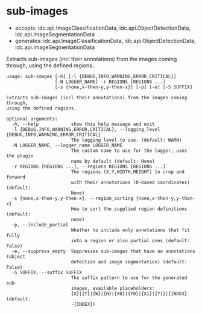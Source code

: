# sub-images

* accepts: idc.api.ImageClassificationData, idc.api.ObjectDetectionData, idc.api.ImageSegmentationData
* generates: idc.api.ImageClassificationData, idc.api.ObjectDetectionData, idc.api.ImageSegmentationData

Extracts sub-images (incl their annotations) from the images coming through, using the defined regions.

```
usage: sub-images [-h] [-l {DEBUG,INFO,WARNING,ERROR,CRITICAL}]
                  [-N LOGGER_NAME] -r REGIONS [REGIONS ...]
                  [-s {none,x-then-y,y-then-x}] [-p] [-e] [-S SUFFIX]

Extracts sub-images (incl their annotations) from the images coming through,
using the defined regions.

optional arguments:
  -h, --help            show this help message and exit
  -l {DEBUG,INFO,WARNING,ERROR,CRITICAL}, --logging_level {DEBUG,INFO,WARNING,ERROR,CRITICAL}
                        The logging level to use. (default: WARN)
  -N LOGGER_NAME, --logger_name LOGGER_NAME
                        The custom name to use for the logger, uses the plugin
                        name by default (default: None)
  -r REGIONS [REGIONS ...], --regions REGIONS [REGIONS ...]
                        The regions (X,Y,WIDTH,HEIGHT) to crop and forward
                        with their annotations (0-based coordinates) (default:
                        None)
  -s {none,x-then-y,y-then-x}, --region_sorting {none,x-then-y,y-then-x}
                        How to sort the supplied region definitions (default:
                        none)
  -p, --include_partial
                        Whether to include only annotations that fit fully
                        into a region or also partial ones (default: False)
  -e, --suppress_empty  Suppresses sub-images that have no annotations (object
                        detection and image segmentation) (default: False)
  -S SUFFIX, --suffix SUFFIX
                        The suffix pattern to use for the generated sub-
                        images, available placeholders:
                        {X}|{Y}|{W}|{H}|{X0}|{Y0}|{X1}|{Y1}|{INDEX} (default:
                        -{INDEX})
```
